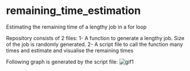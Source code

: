 # remaining_time_estimation
Estimating the remaining time of a lengthy job in a for loop

Repository consists of 2 files:
 1- A function to generate a lengthy job. Size of the job is randomly generated.
 2- A script file to call the function many times and estimate and visualise the remaining times
 
 Following graph is generated by the script file:
![gif1](https://github.com/omerfarukeker/remaining_time_estimation/blob/master/results/Remaining%20Time%20with%20Job%20Size%20Bar.gif)
